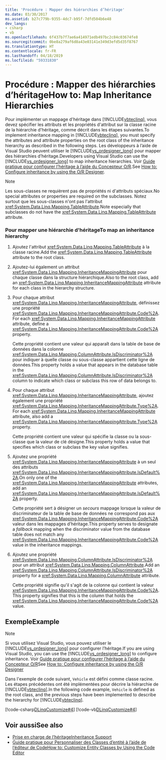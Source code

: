 ```yaml
---
title: 'Procédure : Mapper des hiérarchies d’héritage'
ms.date: 03/30/2017
ms.assetid: b27c779b-9355-4dc7-b95f-7dfd504b6e48
dev_langs:
- csharp
- vb
ms.openlocfilehash: 6f437b7f7ae6a414971edb497bc2c84c03674fe8
ms.sourcegitcommit: 0be8a279af6d8a43e03141e349d3efd5d35f8767
ms.translationtype: HT
ms.contentlocale: fr-FR
ms.lasthandoff: 04/18/2019
ms.locfileid: "59331830"
---
```

# <a name="how-to-map-inheritance-hierarchies"></a><span data-ttu-id="94c02-102">Procédure : Mapper des hiérarchies d’héritage</span><span class="sxs-lookup"><span data-stu-id="94c02-102">How to: Map Inheritance Hierarchies</span></span>
<span data-ttu-id="94c02-103">Pour implémenter un mappage d'héritage dans [!INCLUDE[vbteclinq](../../../../../../includes/vbteclinq-md.md)], vous devez spécifier les attributs et les propriétés d'attribut sur la classe racine de la hiérarchie d'héritage, comme décrit dans les étapes suivantes.</span><span class="sxs-lookup"><span data-stu-id="94c02-103">To implement inheritance mapping in [!INCLUDE[vbteclinq](../../../../../../includes/vbteclinq-md.md)], you must specify the attributes and attribute properties on the root class of the inheritance hierarchy as described in the following steps.</span></span> <span data-ttu-id="94c02-104">Les développeurs à l’aide de Visual Studio peuvent utiliser le [!INCLUDE[vs_ordesigner_long](../../../../../../includes/vs-ordesigner-long-md.md)] pour mapper des hiérarchies d’héritage.</span><span class="sxs-lookup"><span data-stu-id="94c02-104">Developers using Visual Studio can use the [!INCLUDE[vs_ordesigner_long](../../../../../../includes/vs-ordesigner-long-md.md)] to map inheritance hierarchies.</span></span> <span data-ttu-id="94c02-105">Voir [Guide pratique pour configurer l’héritage à l’aide du Concepteur O/R](/visualstudio/data-tools/how-to-configure-inheritance-by-using-the-o-r-designer).</span><span class="sxs-lookup"><span data-stu-id="94c02-105">See [How to: Configure inheritance by using the O/R Designer](/visualstudio/data-tools/how-to-configure-inheritance-by-using-the-o-r-designer).</span></span>  
  
> [!NOTE]
>  <span data-ttu-id="94c02-106">Les sous-classes ne requièrent pas de propriétés ni d'attributs spéciaux.</span><span class="sxs-lookup"><span data-stu-id="94c02-106">No special attributes or properties are required on the subclasses.</span></span> <span data-ttu-id="94c02-107">Notez surtout que les sous-classes n'ont pas l'attribut <xref:System.Data.Linq.Mapping.TableAttribute>.</span><span class="sxs-lookup"><span data-stu-id="94c02-107">Note especially that subclasses do not have the <xref:System.Data.Linq.Mapping.TableAttribute> attribute.</span></span>  
  
### <a name="to-map-an-inheritance-hierarchy"></a><span data-ttu-id="94c02-108">Pour mapper une hiérarchie d'héritage</span><span class="sxs-lookup"><span data-stu-id="94c02-108">To map an inheritance hierarchy</span></span>  
  
1. <span data-ttu-id="94c02-109">Ajoutez l'attribut <xref:System.Data.Linq.Mapping.TableAttribute> à la classe racine.</span><span class="sxs-lookup"><span data-stu-id="94c02-109">Add the <xref:System.Data.Linq.Mapping.TableAttribute> attribute to the root class.</span></span>  
  
2. <span data-ttu-id="94c02-110">Ajoutez-lui également un attribut <xref:System.Data.Linq.Mapping.InheritanceMappingAttribute> pour chaque classe dans la structure hiérarchique.</span><span class="sxs-lookup"><span data-stu-id="94c02-110">Also to the root class, add an <xref:System.Data.Linq.Mapping.InheritanceMappingAttribute> attribute for each class in the hierarchy structure.</span></span>  
  
3. <span data-ttu-id="94c02-111">Pour chaque attribut <xref:System.Data.Linq.Mapping.InheritanceMappingAttribute>, définissez une propriété <xref:System.Data.Linq.Mapping.InheritanceMappingAttribute.Code%2A>.</span><span class="sxs-lookup"><span data-stu-id="94c02-111">For each <xref:System.Data.Linq.Mapping.InheritanceMappingAttribute> attribute, define a <xref:System.Data.Linq.Mapping.InheritanceMappingAttribute.Code%2A> property.</span></span>  
  
     <span data-ttu-id="94c02-112">Cette propriété contient une valeur qui apparaît dans la table de base de données dans la colonne <xref:System.Data.Linq.Mapping.ColumnAttribute.IsDiscriminator%2A> pour indiquer à quelle classe ou sous-classe appartient cette ligne de données.</span><span class="sxs-lookup"><span data-stu-id="94c02-112">This property holds a value that appears in the database table in the <xref:System.Data.Linq.Mapping.ColumnAttribute.IsDiscriminator%2A> column to indicate which class or subclass this row of data belongs to.</span></span>  
  
4. <span data-ttu-id="94c02-113">Pour chaque attribut <xref:System.Data.Linq.Mapping.InheritanceMappingAttribute>, ajoutez également une propriété <xref:System.Data.Linq.Mapping.InheritanceMappingAttribute.Type%2A>.</span><span class="sxs-lookup"><span data-stu-id="94c02-113">For each <xref:System.Data.Linq.Mapping.InheritanceMappingAttribute> attribute, also add a <xref:System.Data.Linq.Mapping.InheritanceMappingAttribute.Type%2A> property.</span></span>  
  
     <span data-ttu-id="94c02-114">Cette propriété contient une valeur qui spécifie la classe ou la sous-classe que la valeur de clé désigne.</span><span class="sxs-lookup"><span data-stu-id="94c02-114">This property holds a value that specifies which class or subclass the key value signifies.</span></span>  
  
5. <span data-ttu-id="94c02-115">Ajoutez une propriété <xref:System.Data.Linq.Mapping.InheritanceMappingAttribute> à un seul des attributs <xref:System.Data.Linq.Mapping.InheritanceMappingAttribute.IsDefault%2A>.</span><span class="sxs-lookup"><span data-stu-id="94c02-115">On only one of the <xref:System.Data.Linq.Mapping.InheritanceMappingAttribute> attributes, add an <xref:System.Data.Linq.Mapping.InheritanceMappingAttribute.IsDefault%2A> property.</span></span>  
  
     <span data-ttu-id="94c02-116">Cette propriété sert à désigner un *secours* mappage lorsque la valeur de discriminateur de la table de base de données ne correspond pas aux <xref:System.Data.Linq.Mapping.InheritanceMappingAttribute.Code%2A> valeur dans les mappages d’héritage.</span><span class="sxs-lookup"><span data-stu-id="94c02-116">This property serves to designate a *fallback* mapping when the discriminator value from the database table does not match any <xref:System.Data.Linq.Mapping.InheritanceMappingAttribute.Code%2A> value in the inheritance mappings.</span></span>  
  
6. <span data-ttu-id="94c02-117">Ajoutez une propriété <xref:System.Data.Linq.Mapping.ColumnAttribute.IsDiscriminator%2A> pour un attribut <xref:System.Data.Linq.Mapping.ColumnAttribute>.</span><span class="sxs-lookup"><span data-stu-id="94c02-117">Add an <xref:System.Data.Linq.Mapping.ColumnAttribute.IsDiscriminator%2A> property for a <xref:System.Data.Linq.Mapping.ColumnAttribute> attribute.</span></span>  
  
     <span data-ttu-id="94c02-118">Cette propriété signifie qu'il s'agit de la colonne qui contient la valeur <xref:System.Data.Linq.Mapping.InheritanceMappingAttribute.Code%2A>.</span><span class="sxs-lookup"><span data-stu-id="94c02-118">This property signifies that this is the column that holds the <xref:System.Data.Linq.Mapping.InheritanceMappingAttribute.Code%2A> value.</span></span>  
  
## <a name="example"></a><span data-ttu-id="94c02-119">Exemple</span><span class="sxs-lookup"><span data-stu-id="94c02-119">Example</span></span>  
  
> [!NOTE]
>  <span data-ttu-id="94c02-120">Si vous utilisez Visual Studio, vous pouvez utiliser le [!INCLUDE[vs_ordesigner_long](../../../../../../includes/vs-ordesigner-long-md.md)] pour configurer l’héritage.</span><span class="sxs-lookup"><span data-stu-id="94c02-120">If you are using Visual Studio, you can use the [!INCLUDE[vs_ordesigner_long](../../../../../../includes/vs-ordesigner-long-md.md)] to configure inheritance.</span></span> <span data-ttu-id="94c02-121">Voir [Guide pratique pour configurer l’héritage à l’aide du Concepteur O/R](/visualstudio/data-tools/how-to-configure-inheritance-by-using-the-o-r-designer)</span><span class="sxs-lookup"><span data-stu-id="94c02-121">See [How to: Configure inheritance by using the O/R Designer](/visualstudio/data-tools/how-to-configure-inheritance-by-using-the-o-r-designer)</span></span>  
  
 <span data-ttu-id="94c02-122">Dans l'exemple de code suivant, `Vehicle` est défini comme classe racine. Les étapes précédentes ont été implémentées pour décrire la hiérarchie de [!INCLUDE[vbteclinq](../../../../../../includes/vbteclinq-md.md)].</span><span class="sxs-lookup"><span data-stu-id="94c02-122">In the following code example, `Vehicle` is defined as the root class, and the previous steps have been implemented to describe the hierarchy for [!INCLUDE[vbteclinq](../../../../../../includes/vbteclinq-md.md)].</span></span>  
  
 [!code-csharp[DLinqCustomize#4](../../../../../../samples/snippets/csharp/VS_Snippets_Data/DLinqCustomize/cs/Program.cs#4)]
 [!code-vb[DLinqCustomize#4](../../../../../../samples/snippets/visualbasic/VS_Snippets_Data/DLinqCustomize/vb/Module1.vb#4)]  
  
## <a name="see-also"></a><span data-ttu-id="94c02-123">Voir aussi</span><span class="sxs-lookup"><span data-stu-id="94c02-123">See also</span></span>

- [<span data-ttu-id="94c02-124">Prise en charge de l’héritage</span><span class="sxs-lookup"><span data-stu-id="94c02-124">Inheritance Support</span></span>](../../../../../../docs/framework/data/adonet/sql/linq/inheritance-support.md)
- [<span data-ttu-id="94c02-125">Guide pratique pour Personnaliser des Classes d’entité à l’aide de l’éditeur de Code</span><span class="sxs-lookup"><span data-stu-id="94c02-125">How to: Customize Entity Classes by Using the Code Editor</span></span>](../../../../../../docs/framework/data/adonet/sql/linq/how-to-customize-entity-classes-by-using-the-code-editor.md)

